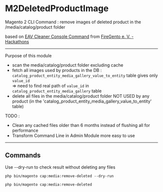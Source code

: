 # M2DeletedProductImage
Magento 2 CLI Command : remove images of deleted product in the /media/catalog/product folder

based on [EAV Cleaner Console Command](https://github.com/magento-hackathon/EAVCleaner/tree/magento2) from [FireGento e. V. - Hackathons](https://github.com/magento-hackathon)

--------------------
Purpose of this module

- scan the media/catalog/product folder excluding cache
- fetch all images used by products in the DB :<br/>
`catalog_product_entity_media_gallery_value_to_entity` table gives only `value_id`<br/>
=> need to find real path of `value_id` in `catalog_product_entity_media_gallery` table
- delete all files in the media/catalog/product folder NOT USED by any product (in the 'catalog_product_entity_media_gallery_value_to_entity' table)

TODO :
- Clean any cached files older than 6 months instead of flushing all for performance
- Transform Command Line in Admin Module more easy to use


----------------------
## Commands

Use --dry-run to check result without deleting any files

`php bin/magento cap:media:remove-deleted --dry-run`

`php bin/magento cap:media:remove-deleted`
